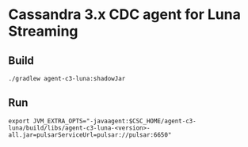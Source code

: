 # Cassandra 3.x CDC agent for Luna Streaming

## Build

    ./gradlew agent-c3-luna:shadowJar

## Run

    export JVM_EXTRA_OPTS="-javaagent:$CSC_HOME/agent-c3-luna/build/libs/agent-c3-luna-<version>-all.jar=pulsarServiceUrl=pulsar://pulsar:6650"
